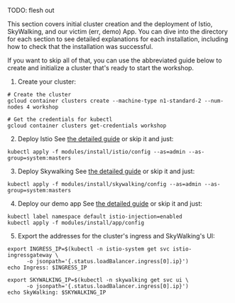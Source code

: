TODO: flesh out

This section covers initial cluster creation and the deployment of Istio, SkyWalking, and our victim (err, demo) App. You can dive into the directory for each section to see detailed explanations for each installation, including how to check that the installation was successful.

If you want to skip all of that, you can use the abbreviated guide below to create and initialize a cluster that's ready to start the workshop.

1. Create your cluster:

```shell
# Create the cluster
gcloud container clusters create --machine-type n1-standard-2 --num-nodes 4 workshop

# Get the credentials for kubectl
gcloud container clusters get-credentials workshop
```

2. Deploy Istio
See [the detailed guide](istio/README.md) or skip it and just:
```shell
kubectl apply -f modules/install/istio/config --as=admin --as-group=system:masters
```

3. Deploy Skywalking
See [the detailed guide](skywalking/README.md) or skip it and just:
```shell
kubectl apply -f modules/install/skywalking/config --as=admin --as-group=system:masters
```

4. Deploy our demo app
See [the detailed guide](app/README.md) or skip it and just:
```shell
kubectl label namespace default istio-injection=enabled
kubectl apply -f modules/install/app/config
```

5. Export the addresses for the cluster's ingress and SkyWalking's UI:

```shell
export INGRESS_IP=$(kubectl -n istio-system get svc istio-ingressgateway \
      -o jsonpath='{.status.loadBalancer.ingress[0].ip}')
echo Ingress: $INGRESS_IP

export SKYWALKING_IP=$(kubectl -n skywalking get svc ui \
      -o jsonpath='{.status.loadBalancer.ingress[0].ip}')
echo SkyWalking: $SKYWALKING_IP
```
